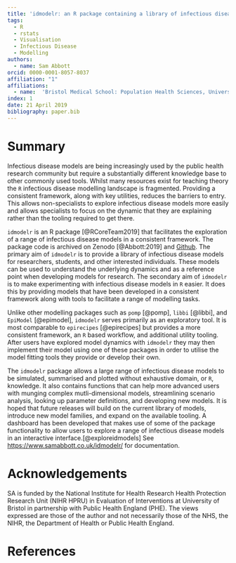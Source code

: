 ```yaml
---
title: 'idmodelr: an R package containing a library of infectious disease models and utilities'
tags:
  - R
  - rstats
  - Visualisation
  - Infectious Disease
  - Modelling
authors:
  - name: Sam Abbott
orcid: 0000-0001-8057-8037
affiliation: "1"
affiliations:
  - name:  'Bristol Medical School: Population Health Sciences, University of Bristol, Bristol, UK'
index: 1
date: 21 April 2019
bibliography: paper.bib
---
```



# Summary

Infectious disease models are being increasingly used by the public health research community but require a substantially different knowledge base to other commonly used tools. Whilst many resources exist for teaching theory the ``R`` infectious disease modelling landscape is fragmented. Providing a consistent framework, along with key utilities, reduces the barriers to entry. This allows non-specialists to explore infectious disease models more easily and allows specialists to focus on the dynamic that they are explaining rather than the tooling required to get there.
 
``idmodelr`` is an R package [@RCoreTeam2019] that facilitates the exploration of a range of infectious disease models in a consistent framework. The package code is archived on Zenodo [@Abbott:2019] and [Github](https://www.samabbott.co.uk/idmodelr/). The primary aim of ``idmodelr`` is to provide a library of infectious disease models for researchers, students, and other interested individuals. These models can be used to understand the underlying dynamics and as a reference point when developing models for research. The secondary aim of ``idmodelr`` is to make experimenting with infectious disease models in ``R`` easier. It does this by providing models that have been developed in a consistent framework along with tools to facilitate a range of modelling tasks.

 Unlike other modelling packages such as ``pomp`` [@pomp], ``libbi`` [@libbi], and ``EpiModel`` [@epimodel], `idmodelr` serves primarily as an exploratory tool. It is most comparable to ``epirecipes`` [@epirecipes] but provides a more consistent framework, an ``R`` based workflow, and additional utility tooling. After users have explored model dynamics with `idmodelr` they may then implement their model using one of these packages in order to utilise the model fitting tools they provide or develop their own. 
 
  The ``idmodelr`` package allows a large range of infectious disease models to be simulated, summarised and plotted without exhaustive domain, or ``R``, knowledge. It also contains functions that can help more advanced users with munging complex mutli-dimensional models, streamlining scenario analysis, looking up parameter definitions, and developing new models. It is hoped that future releases will build on the current library of models, introduce new model families, and expand on the available tooling. A dashboard has been developed that makes use of some of the package functionality to allow users to explore a range of infectious disease models in an interactive interface.[@exploreidmodels] See https://www.samabbott.co.uk/idmodelr/ for documentation.

 
# Acknowledgements

SA is funded by the National Institute for Health Research Health Protection Research Unit (NIHR HPRU) in Evaluation of Interventions at University of Bristol in partnership with Public Health England (PHE). The views expressed are those of the author and not necessarily those of the NHS, the NIHR, the Department of Health or Public Health England.


# References

